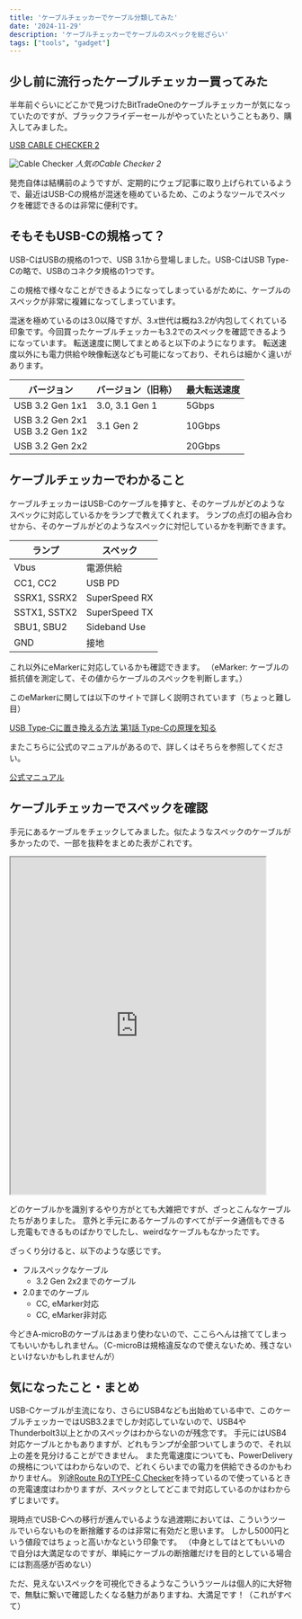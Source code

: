 ```yaml
---
title: 'ケーブルチェッカーでケーブル分類してみた'
date: '2024-11-29'
description: 'ケーブルチェッカーでケーブルのスペックを総ざらい'
tags: ["tools", "gadget"]
---
```


## 少し前に流行ったケーブルチェッカー買ってみた

半年前ぐらいにどこかで見つけたBitTradeOneのケーブルチェッカーが気になっていたのですが、ブラックフライデーセールがやっていたということもあり、購入してみました。

[USB CABLE CHECKER 2](https://bit-trade-one.co.jp/adusbcim/)

![Cable Checker](/posts/cable-checker/cable-checker.webp)
*人気のCable Checker 2*

発売自体は結構前のようですが、定期的にウェブ記事に取り上げられているようで、最近はUSB-Cの規格が混迷を極めているため、このようなツールでスペックを確認できるのは非常に便利です。

## そもそもUSB-Cの規格って？

USB-CはUSBの規格の1つで、USB 3.1から登場しました。USB-CはUSB Type-Cの略で、USBのコネクタ規格の1つです。

この規格で様々なことができるようになってしまっているがために、ケーブルのスペックが非常に複雑になってしまっています。

混迷を極めているのは3.0以降ですが、3.x世代は概ね3.2が内包してくれている印象です。今回買ったケーブルチェッカーも3.2でのスペックを確認できるようになっています。
転送速度に関してまとめると以下のようになります。
転送速度以外にも電力供給や映像転送なども可能になっており、それらは細かく違いがあります。

| バージョン                         | バージョン（旧称） | 最大転送速度 |
| ---------------------------------- | ------------------ | ------------ |
| USB 3.2 Gen 1x1                    | 3.0, 3.1 Gen 1     | 5Gbps        |
| USB 3.2 Gen 2x1<br>USB 3.2 Gen 1x2 | 3.1 Gen 2          | 10Gbps       |
| USB 3.2 Gen 2x2                    |                    | 20Gbps       |

## ケーブルチェッカーでわかること

ケーブルチェッカーはUSB-Cのケーブルを挿すと、そのケーブルがどのようなスペックに対応しているかをランプで教えてくれます。
ランプの点灯の組み合わせから、そのケーブルがどのようなスペックに対忋しているかを判断できます。

| ランプ       | スペック      |
| ------------ | ------------- |
| Vbus         | 電源供給      |
| CC1, CC2     | USB PD        |
| SSRX1, SSRX2 | SuperSpeed RX |
| SSTX1, SSTX2 | SuperSpeed TX |
| SBU1, SBU2   | Sideband Use  |
| GND          | 接地          |

これ以外にeMarkerに対応しているかも確認できます。
（eMarker: ケーブルの抵抗値を測定して、その値からケーブルのスペックを判断します。）

このeMarkerに関しては以下のサイトで詳しく説明されています（ちょっと難し目）

[USB Type-Cに置き換える方法 第1話 Type-Cの原理を知る](https://emb.macnica.co.jp/articles/8968/)

またこちらに公式のマニュアルがあるので、詳しくはそちらを参照してください。

[公式マニュアル](https://github.com/bit-trade-one/ADUSBCIM-USBCableChecker2)

## ケーブルチェッカーでスペックを確認

手元にあるケーブルをチェックしてみました。似たようなスペックのケーブルが多かったので、一部を抜粋をまとめた表がこれです。

<iframe src="https://docs.google.com/spreadsheets/d/e/2PACX-1vSXxjB28f-adWwHQ2KNCSMEj6OCTY99OZwPLeYvewL_vdSuIDEi8JbIBZEL_A9GAp4SsDmDLWZmRTOt/pubhtml?gid=0&amp;single=true&amp;widget=true&amp;headers=false" width="90%" height="600"></iframe>

どのケーブルかを識別するやり方がとても大雑把ですが、ざっとこんなケーブルたちがありました。
意外と手元にあるケーブルのすべてがデータ通信もできるし充電もできるものばかりでしたし、weirdなケーブルもなかったです。

ざっくり分けると、以下のような感じです。

- フルスペックなケーブル
  - 3.2 Gen 2x2までのケーブル
- 2.0までのケーブル
  - CC, eMarker対応
  - CC, eMarker非対応

今どきA-microBのケーブルはあまり使わないので、ここらへんは捨ててしまってもいいかもしれません。（C-microBは規格違反なので使えないため、残さないといけないかもしれませんが）

## 気になったこと・まとめ

USB-Cケーブルが主流になり、さらにUSB4なども出始めている中で、このケーブルチェッカーではUSB3.2までしか対応していないので、USB4やThunderbolt3以上とかのスペックはわからないのが残念です。
手元にはUSB4対応ケーブルとかもありますが、どれもランプが全部ついてしまうので、それ以上の差を見分けることができません。
また充電速度についても、PowerDeliveryの規格についてはわからないので、どれくらいまでの電力を供給できるのかもわかりません。
別途[Route RのTYPE-C Checker](https://route-r.co.jp/?p=3638)を持っているので使っているときの充電速度はわかりますが、スペックとしてどこまで対応しているのかはわからずじまいです。

現時点でUSB-Cへの移行が進んでいるような過渡期においては、こういうツールでいらないものを断捨離するのは非常に有効だと思います。
しかし5000円という値段ではちょっと高いかなという印象です。
（中身としてはとてもいいので自分は大満足なのですが、単純にケーブルの断捨離だけを目的としている場合には割高感が否めない）

ただ、見えないスペックを可視化できるようなこういうツールは個人的に大好物で、無駄に繋いで確認したくなる魅力がありますね、大満足です！（これがすべて）
